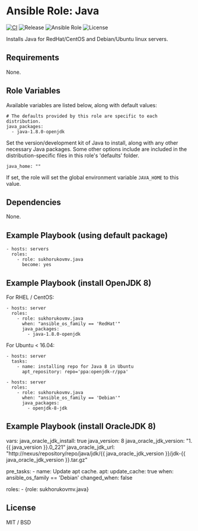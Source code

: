 # Ansible Role: Java

[![CI](https://github.com/sukhorukovmv/ansible-role-containerd/workflows/CI/badge.svg)](https://github.com/sukhorukovmv/ansible-role-containerd/actions?query=workflow%CI)
![Release](https://img.shields.io/github/v/release/sukhorukovmv/ansible-role-containerd)
![Ansible Role](https://img.shields.io/ansible/role/d/sukhorukovmv/containerd)
![License](https://img.shields.io/github/license/sukhorukovmv/ansible-role-containerd)


Installs Java for RedHat/CentOS and Debian/Ubuntu linux servers.

## Requirements

None.

## Role Variables

Available variables are listed below, along with default values:

    # The defaults provided by this role are specific to each distribution.
    java_packages:
      - java-1.8.0-openjdk

Set the version/development kit of Java to install, along with any other necessary Java packages. Some other options include are included in the distribution-specific files in this role's 'defaults' folder.

    java_home: ""

If set, the role will set the global environment variable `JAVA_HOME` to this value.

## Dependencies

None.

## Example Playbook (using default package)

    - hosts: servers
      roles:
        - role: sukhorukovmv.java
          become: yes

## Example Playbook (install OpenJDK 8)

For RHEL / CentOS:

    - hosts: server
      roles:
        - role: sukhorukovmv.java
          when: "ansible_os_family == 'RedHat'"
          java_packages:
            - java-1.8.0-openjdk

For Ubuntu < 16.04:

    - hosts: server
      tasks:
        - name: installing repo for Java 8 in Ubuntu
  	      apt_repository: repo='ppa:openjdk-r/ppa'
    
    - hosts: server
      roles:
        - role: sukhorukovmv.java
          when: "ansible_os_family == 'Debian'"
          java_packages:
            - openjdk-8-jdk

## Example Playbook (install OracleJDK 8)

  vars:
    java_oracle_jdk_install: true
    java_version: 8
    java_oracle_jdk_version: "1.{{ java_version }}.0_221"
    java_oracle_jdk_url: "http://nexus/repository/repo/java/jdk/{{ java_oracle_jdk_version }}/jdk-{{ java_oracle_jdk_version }}.tar.gz"

  pre_tasks:
    - name: Update apt cache.
      apt:
        update_cache: true
      when: ansible_os_family == 'Debian'
      changed_when: false

  roles:
    - {role: sukhorukovmv.java}

## License

MIT / BSD
